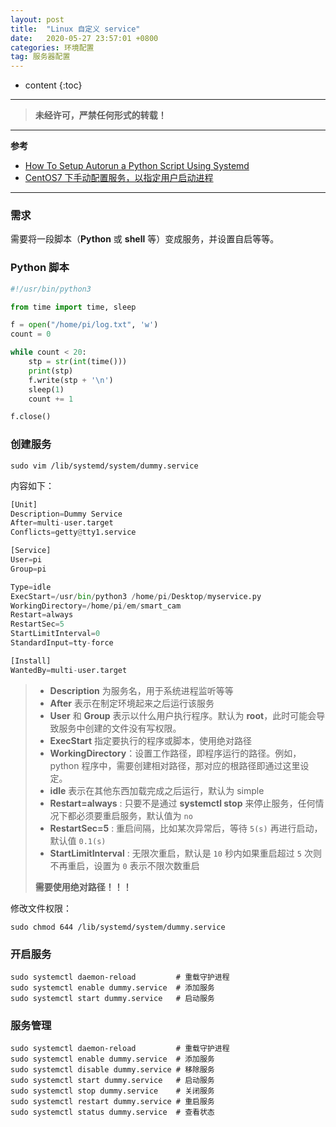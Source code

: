 ```yaml
---
layout: post
title:  "Linux 自定义 service"
date:   2020-05-27 23:57:01 +0800
categories: 环境配置
tag: 服务器配置
---
```


* content
{:toc}


****

> **未经许可，严禁任何形式的转载！**

****

**参考**

- [How To Setup Autorun a Python Script Using Systemd](https://tecadmin.net/setup-autorun-python-script-using-systemd/)
- [CentOS7 下手动配置服务，以指定用户启动进程](https://blog.csdn.net/hemowolf/article/details/77197085)

****

### 需求

需要将一段脚本（**Python** 或 **shell** 等）变成服务，并设置自启等等。

### Python 脚本

```python
#!/usr/bin/python3

from time import time, sleep

f = open("/home/pi/log.txt", 'w')
count = 0

while count < 20:
    stp = str(int(time()))
    print(stp)
    f.write(stp + '\n')
    sleep(1)
    count += 1

f.close()
```

### 创建服务

```shell
sudo vim /lib/systemd/system/dummy.service
```

内容如下：

```python
[Unit]
Description=Dummy Service
After=multi-user.target
Conflicts=getty@tty1.service

[Service]
User=pi
Group=pi

Type=idle
ExecStart=/usr/bin/python3 /home/pi/Desktop/myservice.py
WorkingDirectory=/home/pi/em/smart_cam
Restart=always
RestartSec=5
StartLimitInterval=0
StandardInput=tty-force

[Install]
WantedBy=multi-user.target
```

> - **Description** 为服务名，用于系统进程监听等等
> - **After** 表示在制定环境起来之后运行该服务
> - **User** 和 **Group** 表示以什么用户执行程序。默认为 **root**，此时可能会导致服务中创建的文件没有写权限。
> - **ExecStart** 指定要执行的程序或脚本，使用绝对路径
> - **WorkingDirectory**：设置工作路径，即程序运行的路径。例如，python 程序中，需要创建相对路径，那对应的根路径即通过这里设定。
> - **idle** 表示在其他东西加载完成之后运行，默认为 simple
> - **Restart=always** : 只要不是通过 **systemctl stop** 来停止服务，任何情况下都必须要重启服务，默认值为 `no`
> - **RestartSec=5** : 重启间隔，比如某次异常后，等待 `5(s)` 再进行启动，默认值 `0.1(s)`
> - **StartLimitInterval** : 无限次重启，默认是 `10` 秒内如果重启超过 `5` 次则不再重启，设置为 `0` 表示不限次数重启
>
> **需要使用绝对路径！！！**

修改文件权限：

```shell
sudo chmod 644 /lib/systemd/system/dummy.service
```

### 开启服务

```shell
sudo systemctl daemon-reload         # 重载守护进程
sudo systemctl enable dummy.service  # 添加服务
sudo systemctl start dummy.service   # 启动服务
```

### 服务管理

```shell
sudo systemctl daemon-reload         # 重载守护进程
sudo systemctl enable dummy.service  # 添加服务
sudo systemctl disable dummy.service # 移除服务
sudo systemctl start dummy.service   # 启动服务
sudo systemctl stop dummy.service    # 关闭服务
sudo systemctl restart dummy.service # 重启服务
sudo systemctl status dummy.service  # 查看状态
```
